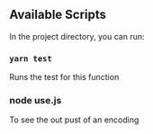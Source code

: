 ## Available Scripts

In the project directory, you can run:

### `yarn test`

Runs the test for this function 

### node use.js

To see the out pust of an encoding
